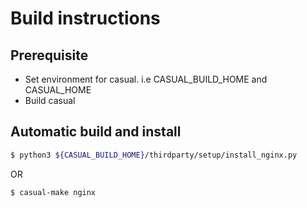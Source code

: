# Build instructions

## Prerequisite

- Set environment for casual. i.e CASUAL_BUILD_HOME and CASUAL_HOME
- Build casual

## Automatic build and install

```bash
$ python3 ${CASUAL_BUILD_HOME}/thirdparty/setup/install_nginx.py
```

OR

```bash
$ casual-make nginx
```


